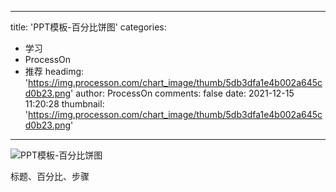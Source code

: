 
---
title: 'PPT模板-百分比饼图'
categories: 
 - 学习
 - ProcessOn
 - 推荐
headimg: 'https://img.processon.com/chart_image/thumb/5db3dfa1e4b002a645cd0b23.png'
author: ProcessOn
comments: false
date: 2021-12-15 11:20:28
thumbnail: 'https://img.processon.com/chart_image/thumb/5db3dfa1e4b002a645cd0b23.png'
---

<div>   
<img class="thumb" alt="PPT模板-百分比饼图" src="https://img.processon.com/chart_image/thumb/5db3dfa1e4b002a645cd0b23.png" referrerpolicy="no-referrer">
<p>标题、百分比、步骤</p>  
</div>
            